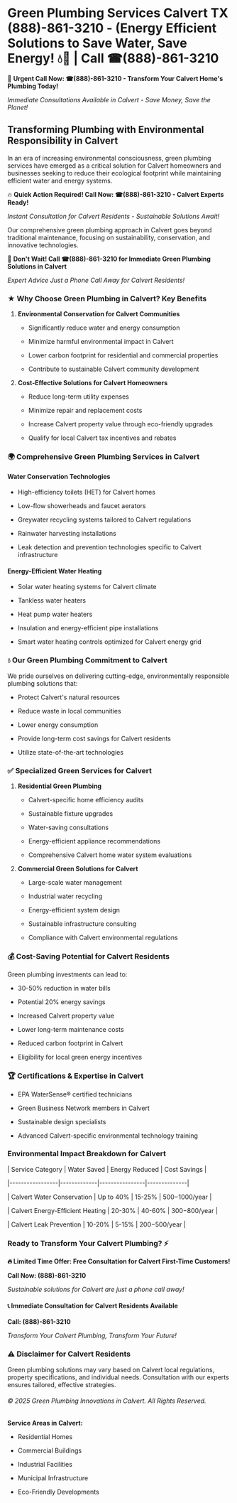 # Green Plumbing Services Calvert TX (888)-861-3210 - (Energy Efficient Solutions to Save Water, Save Energy! 💧🌿 | Call ☎(888)-861-3210

🚨 **Urgent Call Now: ☎(888)-861-3210 - Transform Your Calvert Home's Plumbing Today!**
*Immediate Consultations Available in Calvert - Save Money, Save the Planet!*

## Transforming Plumbing with Environmental Responsibility in Calvert

In an era of increasing environmental consciousness, green plumbing services have emerged as a critical solution for Calvert homeowners and businesses seeking to reduce their ecological footprint while maintaining efficient water and energy systems. 

🔥 **Quick Action Required! Call Now: ☎(888)-861-3210 - Calvert Experts Ready!**
*Instant Consultation for Calvert Residents - Sustainable Solutions Await!*

Our comprehensive green plumbing approach in Calvert goes beyond traditional maintenance, focusing on sustainability, conservation, and innovative technologies.

🚨 **Don't Wait! Call ☎(888)-861-3210 for Immediate Green Plumbing Solutions in Calvert**
*Expert Advice Just a Phone Call Away for Calvert Residents!*

### ★ Why Choose Green Plumbing in Calvert? Key Benefits

1. **Environmental Conservation for Calvert Communities** 
   - Significantly reduce water and energy consumption
   - Minimize harmful environmental impact in Calvert
   - Lower carbon footprint for residential and commercial properties
   - Contribute to sustainable Calvert community development

2. **Cost-Effective Solutions for Calvert Homeowners** 
   - Reduce long-term utility expenses
   - Minimize repair and replacement costs
   - Increase Calvert property value through eco-friendly upgrades
   - Qualify for local Calvert tax incentives and rebates

### 🌍 Comprehensive Green Plumbing Services in Calvert

#### Water Conservation Technologies
- High-efficiency toilets (HET) for Calvert homes
- Low-flow showerheads and faucet aerators
- Greywater recycling systems tailored to Calvert regulations
- Rainwater harvesting installations
- Leak detection and prevention technologies specific to Calvert infrastructure

#### Energy-Efficient Water Heating
- Solar water heating systems for Calvert climate
- Tankless water heaters
- Heat pump water heaters
- Insulation and energy-efficient pipe installations
- Smart water heating controls optimized for Calvert energy grid

### 💧 Our Green Plumbing Commitment to Calvert

We pride ourselves on delivering cutting-edge, environmentally responsible plumbing solutions that:
- Protect Calvert's natural resources
- Reduce waste in local communities
- Lower energy consumption
- Provide long-term cost savings for Calvert residents
- Utilize state-of-the-art technologies

### ✅ Specialized Green Services for Calvert

1. **Residential Green Plumbing**
   - Calvert-specific home efficiency audits
   - Sustainable fixture upgrades
   - Water-saving consultations
   - Energy-efficient appliance recommendations
   - Comprehensive Calvert home water system evaluations

2. **Commercial Green Solutions for Calvert**
   - Large-scale water management
   - Industrial water recycling
   - Energy-efficient system design
   - Sustainable infrastructure consulting
   - Compliance with Calvert environmental regulations

### 💰 Cost-Saving Potential for Calvert Residents

Green plumbing investments can lead to:
- 30-50% reduction in water bills
- Potential 20% energy savings
- Increased Calvert property value
- Lower long-term maintenance costs
- Reduced carbon footprint in Calvert
- Eligibility for local green energy incentives

### 🏆 Certifications & Expertise in Calvert

- EPA WaterSense® certified technicians
- Green Business Network members in Calvert
- Sustainable design specialists
- Advanced Calvert-specific environmental technology training

### Environmental Impact Breakdown for Calvert

| Service Category | Water Saved | Energy Reduced | Cost Savings |
|-----------------|-------------|----------------|--------------|
| Calvert Water Conservation | Up to 40% | 15-25% | $500-$1000/year |
| Calvert Energy-Efficient Heating | 20-30% | 40-60% | $300-$800/year |
| Calvert Leak Prevention | 10-20% | 5-15% | $200-$500/year |

### Ready to Transform Your Calvert Plumbing? ⚡

**🔥 Limited Time Offer: Free Consultation for Calvert First-Time Customers!**

**Call Now: (888)-861-3210**
*Sustainable solutions for Calvert are just a phone call away!*

#### 📞 Immediate Consultation for Calvert Residents Available

**Call: (888)-861-3210**
*Transform Your Calvert Plumbing, Transform Your Future!*

### ⚠️ Disclaimer for Calvert Residents

Green plumbing solutions may vary based on Calvert local regulations, property specifications, and individual needs. Consultation with our experts ensures tailored, effective strategies.

###### © 2025 Green Plumbing Innovations in Calvert. All Rights Reserved.

**Service Areas in Calvert:** 
- Residential Homes
- Commercial Buildings
- Industrial Facilities
- Municipal Infrastructure
- Eco-Friendly Developments